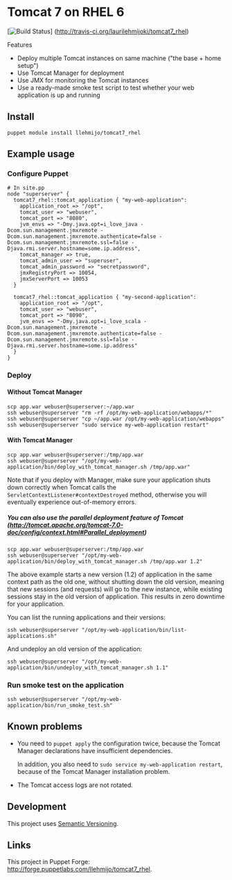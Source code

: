 # Tomcat 7 on RHEL 6
[![Build Status](https://secure.travis-ci.org/laurilehmijoki/tomcat7_rhel.png)]
(http://travis-ci.org/laurilehmijoki/tomcat7_rhel)

Features

* Deploy multiple Tomcat instances on same machine ("the base + home setup")
* Use Tomcat Manager for deployment
* Use JMX for monitoring the Tomcat instances
* Use a ready-made smoke test script to test whether your web application is up and running

## Install

    puppet module install llehmijo/tomcat7_rhel

## Example usage

### Configure Puppet

    # In site.pp
    node "superserver" {
      tomcat7_rhel::tomcat_application { "my-web-application":
        application_root => "/opt",
        tomcat_user => "webuser",
        tomcat_port => "8080",
        jvm_envs => "-Dmy.java.opt=i_love_java -Dcom.sun.management.jmxremote -Dcom.sun.management.jmxremote.authenticate=false -Dcom.sun.management.jmxremote.ssl=false -Djava.rmi.server.hostname=some.ip.address",
        tomcat_manager => true,
        tomcat_admin_user => "superuser",
        tomcat_admin_password => "secretpassword",
        jmxRegistryPort => 10054,
        jmxServerPort => 10053
      }

      tomcat7_rhel::tomcat_application { "my-second-application":
        application_root => "/opt",
        tomcat_user => "webuser",
        tomcat_port => "8090",
        jvm_envs => "-Dmy.java.opt=i_love_scala -Dcom.sun.management.jmxremote -Dcom.sun.management.jmxremote.authenticate=false -Dcom.sun.management.jmxremote.ssl=false -Djava.rmi.server.hostname=some.ip.address"
      }
    }

### Deploy

#### Without Tomcat Manager

    scp app.war webuser@superserver:~/app.war
    ssh webuser@superserver "rm -rf /opt/my-web-application/webapps/*"
    ssh webuser@superserver "cp ~/app.war /opt/my-web-application/webapps"
    ssh webuser@superserver "sudo service my-web-application restart"

#### With Tomcat Manager

    scp app.war webuser@superserver:/tmp/app.war
    ssh webuser@superserver "/opt/my-web-application/bin/deploy_with_tomcat_manager.sh /tmp/app.war"

Note that if you deploy with Manager, make sure your application shuts down correctly when Tomcat calls the
`ServletContextListener#contextDestroyed` method, otherwise you will eventually experience out-of-memory errors.

#####  You can also use the parallel deployment feature of Tomcat (http://tomcat.apache.org/tomcat-7.0-doc/config/context.html#Parallel_deployment)

    scp app.war webuser@superserver:/tmp/app.war
    ssh webuser@superserver "/opt/my-web-application/bin/deploy_with_tomcat_manager.sh /tmp/app.war 1.2"

The above example starts a new version (1.2) of application in the same context path as the old one, without shutting down the old version,
meaning that new sessions (and requests) will go to the new instance, while existing sessions stay in the old version of application.
This results in zero downtime for your application.

You can list the running applications and their versions:

	ssh webuser@superserver "/opt/my-web-application/bin/list-applications.sh"

And undeploy an old version of the application:

	ssh webuser@superserver "/opt/my-web-application/bin/undeploy_with_tomcat_manager.sh 1.1"

### Run smoke test on the application

    ssh webuser@superserver "/opt/my-web-application/bin/run_smoke_test.sh"

## Known problems

* You need to `puppet apply` the configuration twice,
  because the Tomcat Manager declarations have insufficient dependencies.

  In addition, you also need to `sudo service my-web-application restart`, because of the
  Tomcat Manager installation problem.

* The Tomcat access logs are not rotated.

## Development

This project uses [Semantic Versioning](http://semver.org).

## Links

This project in Puppet Forge:
<http://forge.puppetlabs.com/llehmijo/tomcat7_rhel>.
